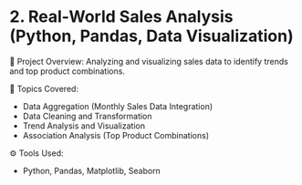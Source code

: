 # 2. Real-World Sales Analysis (Python, Pandas, Data Visualization)
 
📝 Project Overview:
Analyzing and visualizing sales data to identify trends and top product combinations.

📂 Topics Covered:
- Data Aggregation (Monthly Sales Data Integration)
- Data Cleaning and Transformation
- Trend Analysis and Visualization
- Association Analysis (Top Product Combinations)
  
⚙️ Tools Used:
- Python, Pandas, Matplotlib, Seaborn
